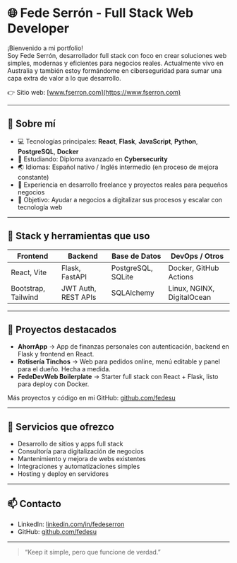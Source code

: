 # 🌐 Fede Serrón - Full Stack Web Developer

¡Bienvenido a mi portfolio!  
Soy Fede Serrón, desarrollador full stack con foco en crear soluciones web simples, modernas y eficientes para negocios reales. Actualmente vivo en Australia y también estoy formándome en ciberseguridad para sumar una capa extra de valor a lo que desarrollo.

👉 Sitio web: [www.fserron.com](https://www.fserron.com)

---

## 🧠 Sobre mí

- 💻 Tecnologías principales: **React**, **Flask**, **JavaScript**, **Python**, **PostgreSQL**, **Docker**
- 🔐 Estudiando: Diploma avanzado en **Cybersecurity**
- 🌏 Idiomas: Español nativo / Inglés intermedio (en proceso de mejora constante)
- 🧳 Experiencia en desarrollo freelance y proyectos reales para pequeños negocios
- 🎯 Objetivo: Ayudar a negocios a digitalizar sus procesos y escalar con tecnología web

---

## 🧰 Stack y herramientas que uso

| Frontend       | Backend         | Base de Datos     | DevOps / Otros     |
|----------------|-----------------|-------------------|---------------------|
| React, Vite    | Flask, FastAPI  | PostgreSQL, SQLite| Docker, GitHub Actions |
| Bootstrap, Tailwind | JWT Auth, REST APIs | SQLAlchemy | Linux, NGINX, DigitalOcean |

---

## 📂 Proyectos destacados

- **AhorrApp** → App de finanzas personales con autenticación, backend en Flask y frontend en React.
- **Rotisería Tinchos** → Web para pedidos online, menú editable y panel para el dueño. Hecha a medida.
- **FedeDevWeb Boilerplate** → Starter full stack con React + Flask, listo para deploy con Docker.

Más proyectos y código en mi GitHub: [github.com/fedesu](https://github.com/fedesu)

---

## 💼 Servicios que ofrezco

- Desarrollo de sitios y apps full stack
- Consultoría para digitalización de negocios
- Mantenimiento y mejora de webs existentes
- Integraciones y automatizaciones simples
- Hosting y deploy en servidores

---

## 📫 Contacto
- LinkedIn: [linkedin.com/in/fedeserron](https://linkedin.com/in/fedeserron)
- GitHub: [github.com/fedesu](https://github.com/fedesu)

---

> “Keep it simple, pero que funcione de verdad.”